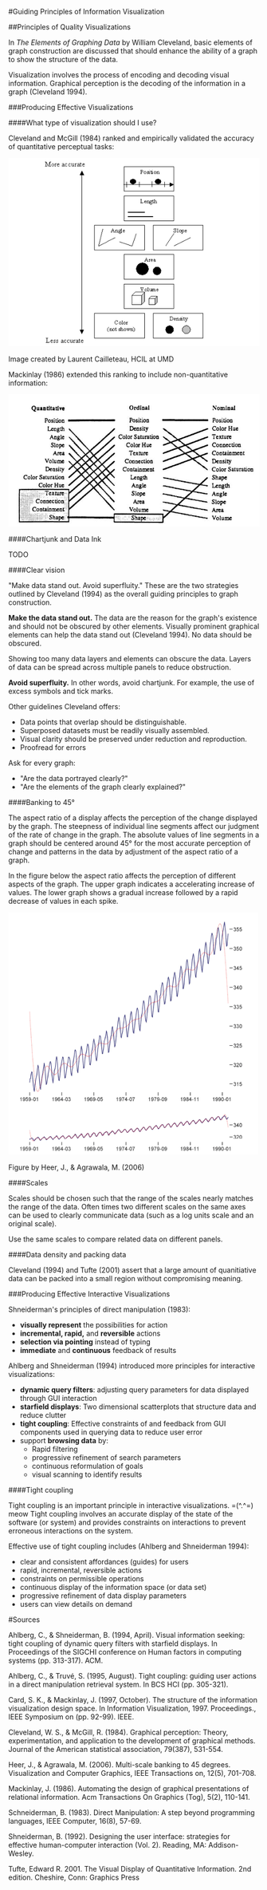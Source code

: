 #Guiding Principles of Information Visualization

##Principles of Quality Visualizations

In _The Elements of Graphing Data_ by William Cleveland, basic elements of graph construction are discussed that should enhance the ability of a graph to show the structure of the data.

Visualization involves the process of encoding and decoding visual information. Graphical perception is the decoding of the information in a graph (Cleveland 1994).

###Producing Effective Visualizations

####What type of visualization should I use?

Cleveland and McGill (1984) ranked and empirically validated the accuracy of quantitative perceptual tasks:

![Accuracy of Graphical Elements](/images/degreesofaccuracy.gif)

Image created by Laurent Cailleteau, HCIL at UMD

Mackinlay (1986) extended this ranking to include non-quantitative information:

![Accuracy of Graphical Elements ranked by data type](/images/Mackinlay_PerceptualTask.jpg)


####Chartjunk and Data Ink

TODO

####Clear vision

"Make data stand out. Avoid superfluity." These are the two strategies outlined by Cleveland (1994) as the overall guiding principles to graph construction.

__Make the data stand out.__ The data are the reason for the graph's existence and should not be obscured by other elements. Visually prominent graphical elements can help the data stand out (Cleveland 1994). No data should be obscured.

Showing too many data layers and elements can obscure the data. Layers of data can be spread across multiple panels to reduce obstruction.

__Avoid superfluity.__ In other words, avoid chartjunk. For example, the use of excess symbols and tick marks.

Other guidelines Cleveland offers:

- Data points that overlap should be distinguishable.
- Superposed datasets must be readily visually assembled.
- Visual clarity should be preserved under reduction and reproduction.
- Proofread for errors

Ask for every graph:

- "Are the data portrayed clearly?"
- "Are the elements of the graph clearly explained?"

####Banking to 45°

The aspect ratio of a display affects the perception of the change displayed by the graph. The steepness of individual line segments affect our judgment of the rate of change in the graph. The absolute values of line segments in a graph should be centered around 45° for the most accurate perception of change and patterns in the data by adjustment of the aspect ratio of a graph.

In the figure below the aspect ratio affects the perception of different aspects of the graph. The upper graph indicates a accelerating increase of values. The lower graph shows a gradual increase followed by a rapid decrease of values in each spike.

![Banking to 45](/images/bankingto45.gif)

Figure by Heer, J., & Agrawala, M. (2006)

####Scales

Scales should be chosen such that the range of the scales nearly matches the range of the data. Often times two different scales on the same axes can be used to clearly communicate data (such as a log units scale and an original scale).

Use the same scales to compare related data on different panels.

####Data density and packing data

Cleveland (1994) and Tufte (2001) assert that a large amount of quanitiative data can be packed into a small region without compromising meaning.

###Producing Effective Interactive Visualizations

Shneiderman's principles of direct manipulation (1983):

- __visually represent__ the possibilities for action
- __incremental, rapid,__ and __reversible__ actions
- __selection via pointing__ instead of typing
- __immediate__ and __continuous__ feedback of results

Ahlberg and Shneiderman (1994) introduced more principles for interactive visualizations:

- __dynamic query filters__: adjusting query parameters for data displayed through GUI interaction
- __starfield displays__: Two dimensional scatterplots that structure data and reduce clutter
- __tight coupling__: Effective constraints of and feedback from GUI components used in querying data to reduce user error
- support __browsing data__ by:
	- Rapid filtering
	- progressive refinement of search parameters
	- continuous reformulation of goals
	- visual scanning to identify results

####Tight coupling

Tight coupling is an important principle in interactive visualizations. =(^.^=) meow Tight coupling involves an accurate display of the state of the software (or system) and provides constraints on interactions to prevent erroneous interactions on the system.

Effective use of tight coupling includes (Ahlberg and Shneiderman 1994):

- clear and consistent affordances (guides) for users
- rapid, incremental, reversible actions
- constraints on permissible operations
- continuous display of the information space (or data set)
- progressive refinement of data display parameters
- users can view details on demand


#Sources

Ahlberg, C., & Shneiderman, B. (1994, April). Visual information seeking: tight coupling of dynamic query filters with starfield displays. In Proceedings of the SIGCHI conference on Human factors in computing systems (pp. 313-317). ACM.

Ahlberg, C., & Truvé, S. (1995, August). Tight coupling: guiding user actions in a direct manipulation retrieval system. In BCS HCI (pp. 305-321).

Card, S. K., & Mackinlay, J. (1997, October). The structure of the information visualization design space. In Information Visualization, 1997. Proceedings., IEEE Symposium on (pp. 92-99). IEEE.

Cleveland, W. S., & McGill, R. (1984). Graphical perception: Theory, experimentation, and application to the development of graphical methods. Journal of the American statistical association, 79(387), 531-554.

Heer, J., & Agrawala, M. (2006). Multi-scale banking to 45 degrees. Visualization and Computer Graphics, IEEE Transactions on, 12(5), 701-708.

Mackinlay, J. (1986). Automating the design of graphical presentations of relational information. Acm Transactions On Graphics (Tog), 5(2), 110-141.

Schneiderman, B. (1983). Direct Manipulation: A step beyond programming languages, IEEE Computer, 16(8), 57-69.

Shneiderman, B. (1992). Designing the user interface: strategies for effective human-computer interaction (Vol. 2). Reading, MA: Addison-Wesley.

Tufte, Edward R. 2001. The Visual Display of Quantitative Information. 2nd edition. Cheshire, Conn: Graphics Press